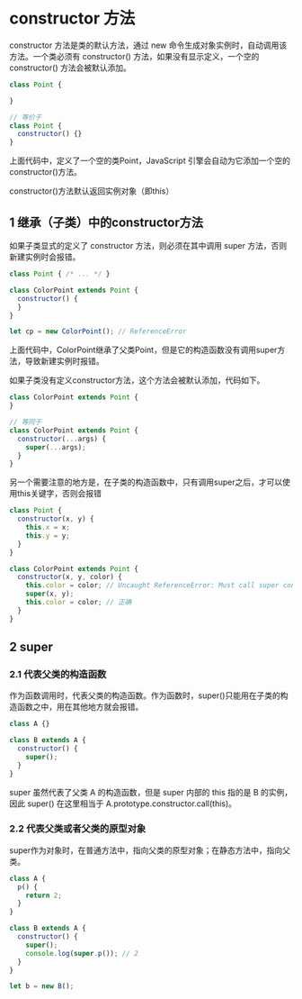 # constructor 方法

constructor 方法是类的默认方法，通过 new 命令生成对象实例时，自动调用该方法。一个类必须有 constructor() 方法，如果没有显示定义，一个空的 constructor() 方法会被默认添加。

```js
class Point {

}

// 等价于
class Point {
  constructor() {}
}
```

上面代码中，定义了一个空的类Point，JavaScript 引擎会自动为它添加一个空的constructor()方法。

constructor()方法默认返回实例对象（即this）

## 1 继承（子类）中的constructor方法

如果子类显式的定义了 constructor 方法，则必须在其中调用 super 方法，否则新建实例时会报错。

```js
class Point { /* ... */ }

class ColorPoint extends Point {
  constructor() {
  }
}

let cp = new ColorPoint(); // ReferenceError
```

上面代码中，ColorPoint继承了父类Point，但是它的构造函数没有调用super方法，导致新建实例时报错。

如果子类没有定义constructor方法，这个方法会被默认添加，代码如下。

```js
class ColorPoint extends Point {
}

// 等同于
class ColorPoint extends Point {
  constructor(...args) {
    super(...args);
  }
}
```

另一个需要注意的地方是，在子类的构造函数中，只有调用super之后，才可以使用this关键字，否则会报错

```js
class Point {
  constructor(x, y) {
    this.x = x;
    this.y = y;
  }
}

class ColorPoint extends Point {
  constructor(x, y, color) {
    this.color = color; // Uncaught ReferenceError: Must call super constructor in derived class before accessing 'this' or returning from derived constructor
    super(x, y);
    this.color = color; // 正确
  }
}
```

## 2 super

### 2.1 代表父类的构造函数

作为函数调用时，代表父类的构造函数。作为函数时，super()只能用在子类的构造函数之中，用在其他地方就会报错。

```js
class A {}

class B extends A {
  constructor() {
    super();
  }
}
```

super 虽然代表了父类 A 的构造函数，但是 super 内部的 this 指的是 B 的实例，因此 super() 在这里相当于 A.prototype.constructor.call(this)。

### 2.2 代表父类或者父类的原型对象

super作为对象时，在普通方法中，指向父类的原型对象；在静态方法中，指向父类。

```js
class A {
  p() {
    return 2;
  }
}

class B extends A {
  constructor() {
    super();
    console.log(super.p()); // 2
  }
}

let b = new B();
```